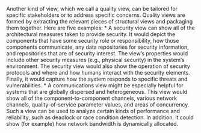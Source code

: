 Another kind of view, which we call a quality view, can be tailored for specific stakeholders or to address specific concerns. Quality views are formed by extracting the relevant pieces of structural views and packaging them together. Here are five examples: *  A security view can show all of the architectural measures taken to provide security. It would depict the components that have some security role or responsibility, how those components communicate, any data repositories for security information, and repositories that are of security interest. The view’s properties would include other security measures (e.g., physical security) in the system’s environment. The security view would also show the operation of security protocols and where and how humans interact with the security elements. Finally, it would capture how the system responds to specific threats and vulnerabilities. *  A communications view might be especially helpful for systems that are globally dispersed and heterogeneous. This view would show all of the component-to-component channels, various network channels, quality-of-service parameter values, and areas of concurrency. Such a view can be used to analyze certain kinds of performance and reliability, such as deadlock or race condition detection. In addition, it could show (for example) how network bandwidth is dynamically allocated.